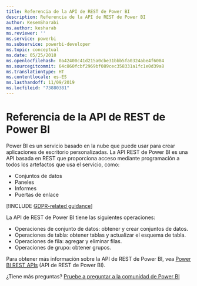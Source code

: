 ```yaml
---
title: Referencia de la API de REST de Power BI
description: Referencia de la API de REST de Power BI
author: KesemSharabi
ms.author: kesharab
ms.reviewer: ''
ms.service: powerbi
ms.subservice: powerbi-developer
ms.topic: conceptual
ms.date: 05/25/2018
ms.openlocfilehash: 0a42400c41d215a0cbe31bbb5fa0324abe4f6084
ms.sourcegitcommit: 64c860fcbf2969bf089cec358331a1fc1e0d39a8
ms.translationtype: HT
ms.contentlocale: es-ES
ms.lasthandoff: 11/09/2019
ms.locfileid: "73880381"
---
```

# <a name="power-bi-rest-api-reference"></a>Referencia de la API de REST de Power BI

Power BI es un servicio basado en la nube que puede usar para crear aplicaciones de escritorio personalizadas. La API REST de Power BI es una API basada en REST que proporciona acceso mediante programación a todos los artefactos que usa el servicio, como:
* Conjuntos de datos
* Paneles
* Informes
* Puertas de enlace

[!INCLUDE [GDPR-related guidance](../includes/gdpr-hybrid-note.md)]

La API de REST de Power BI tiene las siguientes operaciones:

* Operaciones de conjunto de datos: obtener y crear conjuntos de datos.
* Operaciones de tabla: obtener tablas y actualizar el esquema de tabla.
* Operaciones de fila: agregar y eliminar filas.
* Operaciones de grupo: obtener grupos.

Para obtener más información sobre la API de REST de Power BI, vea [Power BI REST APIs](https://docs.microsoft.com/rest/api/power-bi/) (API de REST de Power BI).

¿Tiene más preguntas? [Pruebe a preguntar a la comunidad de Power BI](https://community.powerbi.com/)